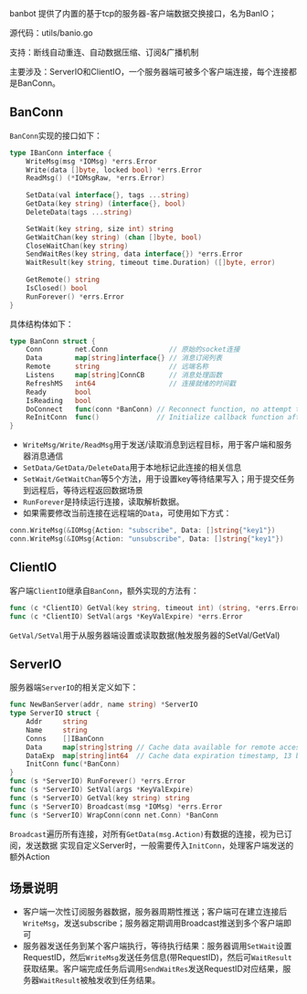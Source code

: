
banbot 提供了内置的基于tcp的服务器-客户端数据交换接口，名为BanIO；

源代码：utils/banio.go

支持：断线自动重连、自动数据压缩、订阅&广播机制

主要涉及：ServerIO和ClientIO，一个服务器端可被多个客户端连接，每个连接都是BanConn。

## BanConn
`BanConn`实现的接口如下：
```go
type IBanConn interface {
	WriteMsg(msg *IOMsg) *errs.Error
	Write(data []byte, locked bool) *errs.Error
	ReadMsg() (*IOMsgRaw, *errs.Error)
	
	SetData(val interface{}, tags ...string)
    GetData(key string) (interface{}, bool)
	DeleteData(tags ...string)

    SetWait(key string, size int) string
    GetWaitChan(key string) (chan []byte, bool)
    CloseWaitChan(key string)
    SendWaitRes(key string, data interface{}) *errs.Error
    WaitResult(key string, timeout time.Duration) ([]byte, error)
	
	GetRemote() string
	IsClosed() bool
	RunForever() *errs.Error
}
```
具体结构体如下：
```go
type BanConn struct {
	Conn        net.Conn               // 原始的socket连接
	Data        map[string]interface{} // 消息订阅列表
	Remote      string                 // 远端名称
	Listens     map[string]ConnCB      // 消息处理函数
	RefreshMS   int64                  // 连接就绪的时间戳
	Ready       bool
	IsReading   bool
	DoConnect   func(conn *BanConn) // Reconnect function, no attempt to reconnect provided 重新连接函数，未提供不尝试重新连接
	ReInitConn  func()              // Initialize callback function after successful reconnection 重新连接成功后初始化回调函数
}
```

* `WriteMsg/Write/ReadMsg`用于发送/读取消息到远程目标，用于客户端和服务器消息通信
* `SetData/GetData/DeleteData`用于本地标记此连接的相关信息
* `SetWait/GetWaitChan`等5个方法，用于设置key等待结果写入；用于提交任务到远程后，等待远程返回数据场景
* `RunForever`是持续运行连接，读取解析数据。
* 如果需要修改当前连接在远程端的`Data`，可使用如下方式：
```go
conn.WriteMsg(&IOMsg{Action: "subscribe", Data: []string{"key1"})
conn.WriteMsg(&IOMsg{Action: "unsubscribe", Data: []string{"key1"})
```

## ClientIO
客户端`ClientIO`继承自`BanConn`，额外实现的方法有：
```go
func (c *ClientIO) GetVal(key string, timeout int) (string, *errs.Error)
func (c *ClientIO) SetVal(args *KeyValExpire) *errs.Error
```
`GetVal/SetVal`用于从服务器端设置或读取数据(触发服务器的SetVal/GetVal)


## ServerIO
服务器端`ServerIO`的相关定义如下：
```go
func NewBanServer(addr, name string) *ServerIO
type ServerIO struct {
	Addr     string
	Name     string
	Conns    []IBanConn
	Data     map[string]string // Cache data available for remote access 缓存的数据，可供远程端访问
	DataExp  map[string]int64  // Cache data expiration timestamp, 13 bits 缓存数据的过期时间戳，13位
	InitConn func(*BanConn)
}
func (s *ServerIO) RunForever() *errs.Error
func (s *ServerIO) SetVal(args *KeyValExpire)
func (s *ServerIO) GetVal(key string) string
func (s *ServerIO) Broadcast(msg *IOMsg) *errs.Error
func (s *ServerIO) WrapConn(conn net.Conn) *BanConn
```
`Broadcast`遍历所有连接，对所有`GetData(msg.Action)`有数据的连接，视为已订阅，发送数据
实现自定义Server时，一般需要传入`InitConn`，处理客户端发送的额外Action

## 场景说明
* 客户端一次性订阅服务器数据，服务器周期性推送；客户端可在建立连接后`WriteMsg`，发送subscribe；服务器定期调用Broadcast推送到多个客户端即可
* 服务器发送任务到某个客户端执行，等待执行结果：服务器调用`SetWait`设置RequestID，然后`WriteMsg`发送任务信息(带RequestID)，然后可`WaitResult`获取结果。客户端完成任务后调用`SendWaitRes`发送RequestID对应结果，服务器`WaitResult`被触发收到任务结果。
